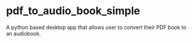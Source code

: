 # pdf_to_audio_book_simple
A python based desktop app that allows user to convert their PDF book to an audiobook.
